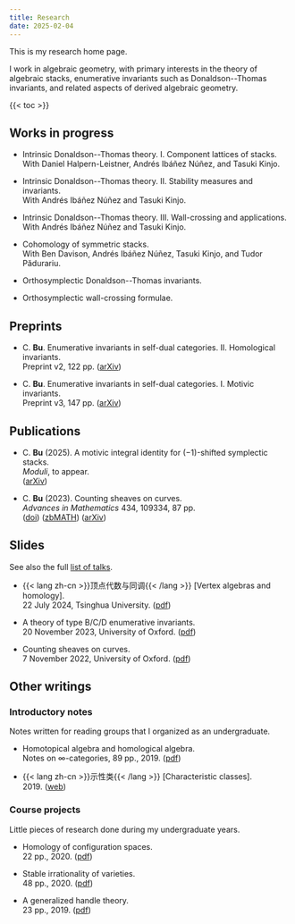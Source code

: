 ```yaml
---
title: Research
date: 2025-02-04
---
```


This is my research home page.

I work in algebraic geometry,
with primary interests in the theory of algebraic stacks,
enumerative invariants such as
Donaldson--Thomas invariants,
and related aspects of derived algebraic geometry.

{{< toc >}}

## Works in progress

- Intrinsic Donaldson--Thomas theory. I. Component lattices of stacks.\
  With Daniel Halpern-Leistner, Andrés Ibáñez Núñez, and Tasuki Kinjo.

- Intrinsic Donaldson--Thomas theory. II. Stability measures and invariants.\
  With Andrés Ibáñez Núñez and Tasuki Kinjo.

- Intrinsic Donaldson--Thomas theory. III. Wall-crossing and applications.\
  With Andrés Ibáñez Núñez and Tasuki Kinjo.

- Cohomology of symmetric stacks.\
  With Ben Davison, Andrés Ibáñez Núñez, Tasuki Kinjo, and Tudor Pădurariu.

- Orthosymplectic Donaldson--Thomas invariants.

- Orthosymplectic wall-crossing formulae.

## Preprints

- C. **Bu**. Enumerative invariants in self-dual categories. II. Homological invariants.\
  Preprint v2, 122 pp. ([arXiv](https://arxiv.org/abs/2309.00056))

- C. **Bu**. Enumerative invariants in self-dual categories. I. Motivic invariants.\
  Preprint v3, 147 pp. ([arXiv](https://arxiv.org/abs/2302.00038))

## Publications

- C. **Bu** (2025). A motivic integral identity for $(-1)$-shifted symplectic stacks.\
  _Moduli_, to appear.\
  ([arXiv](https://arxiv.org/abs/2405.10092))

- C. **Bu** (2023). Counting sheaves on curves.\
  _Advances in Mathematics_ 434, 109334, 87 pp.\
  ([doi](https://doi.org/10.1016/j.aim.2023.109334))
  ([zbMATH](https://zbmath.org/7765302))
  ([arXiv](https://arxiv.org/abs/2208.00927))

## Slides

See also the full [list of talks](/research/talks).

- {{< lang zh-cn >}}顶点代数与同调{{< /lang >}}
  \[Vertex algebras and homology\].\
  22 July 2024, Tsinghua University.
  ([pdf](/pdf/20240722-tsinghua.pdf))

- A theory of type B/C/D enumerative invariants.\
  20 November 2023, University of Oxford.
  ([pdf](/pdf/20231120-self-dual.pdf))

- Counting sheaves on curves.\
  7 November 2022, University of Oxford.
  ([pdf](/pdf/20221107-curves.pdf))

## Other writings

### Introductory notes

Notes written for reading groups that I organized as an undergraduate.

- Homotopical algebra and homological algebra.\
  Notes on $\infty$-categories, 89 pp., 2019.
  ([pdf](/pdf/HA.pdf))

- {{< lang zh-cn >}}示性类{{< /lang >}}
  \[Characteristic classes\].\
  2019.
  ([web](https://www.bananaspace.org/wiki/%E8%AE%B2%E4%B9%89:%E7%A4%BA%E6%80%A7%E7%B1%BB))

### Course projects

Little pieces of research done during my undergraduate years.

- Homology of configuration spaces.\
  22 pp., 2020.
  ([pdf](/pdf/conf.pdf))

- Stable irrationality of varieties.\
  48 pp., 2020.
  ([pdf](/pdf/rationality.pdf))

- A generalized handle theory.\
  23 pp., 2019.
  ([pdf](/pdf/handle.pdf))
